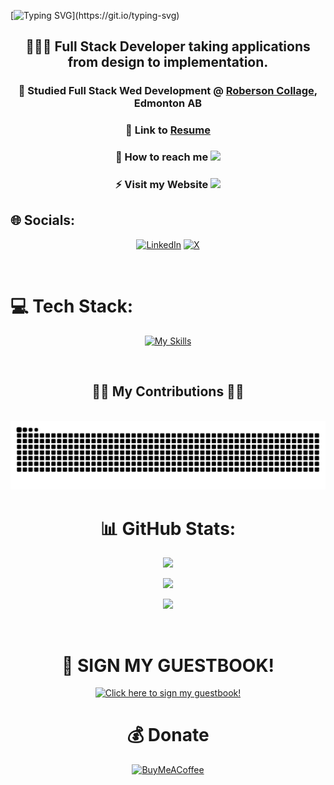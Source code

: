 <div aglin="center">
 
[![Typing SVG](https://readme-typing-svg.demolab.com?font=Fira+Code&size=50&duration=5500&pause=2500&color=FFF&background=000&center=true&vCenter=true&width=1000&height=400&lines=HELLO+WORLD+👋🏿;WELCOME+TO+MY+GITHUB+PAGE+.+.+.)](https://git.io/typing-svg)

</div>

<div align="center">

<h2> 🧑🏿‍💻 Full Stack Developer taking applications from design to implementation. </h2>

 <h3>
  
 📙 Studied Full Stack Wed Development @ [Roberson Collage](https://www.robertsoncollege.com/), Edmonton AB 

</h3>

<h3>
 
 📄 Link to [Resume](https://www.figma.com/proto/RMma2ZygnVmUxTmiGIHbKt/Resume?page-id=0%3A1&node-id=33-72&viewport=597%2C660%2C0.26&t=AwUUdRWmqOjAG9VE-1&scaling=min-zoom&content-scaling=fixed)

</h3>

 <h3>
 📩 How to reach me <a href="mailto:kedar.h.dev@gmail.com">
    <img src="https://img.shields.io/badge/Gmail-333333?style=for-the-badge&logo=gmail&logoColor=red" />
  </a>

</h3>



<h3>
 ⚡ Visit my Website <a href="http://www.kedarthedeveloper.com" target="_blank">
     <img src="https://img.shields.io/badge/KEDAR THE DEVELOPER-FF5722?style=for-the-badge&logo=todoist&logoColor=white" target="_blank" /> <!-- sqlite, safari, google-chrome are other good icon options -->
  </a>

 </h3>
 
</div>

## 🌐 Socials:
<div align="center">
 
 [![LinkedIn](https://img.shields.io/badge/LinkedIn-%230077B5.svg?logo=linkedin&logoColor=white)](https://www.linkedin.com/in/kedarh/) [![X](https://img.shields.io/badge/X-black.svg?logo=X&logoColor=white)](https://x.com/KHALLDEV) 

</div>

<br>
 
# 💻 Tech Stack:
<div align="center">
 
[![My Skills](https://skillicons.dev/icons?i=angular,aws,blender,bootstrap,css,cypress,debian,discord,eclipse,express,figma,firebase,git,github,heroku,hibernate,html,java,js,jenkins,jest,linux,maven,mongodb,mysql,netlify,nextjs,nginx,nodejs,npm,postgres,postman,powershell,py,react,spring,stackoverflow,tailwind,threejs,ubuntu,visualstudio,vite,vscode,windows,wordpress)](https://skillicons.dev)

</div>

<br>


<div align="center">
  <h2>✊🏿 My Contributions ✊🏿</h2>
  
 <br>

<!--   <img alt="snake eating my contributions" src="https://raw.githubusercontent.com/KedarDev/KedarDev/output/github-contribution-grid-snake.gif?color_snake=black&color_dots=#3b3b3b,#FF0000,#ff6600,#FFA500,#E5b8OB&color_background=transparen"/> -->

  
  
  
  <img alt="snake eating my contributions" src="https://raw.githubusercontent.com/KedarDev/KedarDev/output/github-contribution-grid-snake-dark.svg" >



# 📊 GitHub Stats:

<div align="center">

![](https://github-readme-stats.vercel.app/api/top-langs/?username=KedarDev&theme=dark&hide_border=false&include_all_commits=true&count_private=true&layout=compact)
 
![](https://github-readme-streak-stats.herokuapp.com/?user=KedarDev&theme=dark&hide_border=false)<br/>


[![](https://visitcount.itsvg.in/api?id=KedarDev&icon=0&color=2)](https://visitcount.itsvg.in)

</div>

<br>

# 📙 SIGN MY GUESTBOOK!
<div align="center> 


<p align="center">
  <a href="https://gist.github.com/KedarDev/a3c6f9781478d418760d2b65fe385190">
    <img src="https://i.imgur.com/sLga71E.gif" alt="Click here to sign my guestbook!">
  </a>
</p>

</div>


# 💰 Donate
  [![BuyMeACoffee](https://img.shields.io/badge/Buy%20Me%20a%20Coffee-ffdd00?style=for-the-badge&logo=buy-me-a-coffee&logoColor=black)](https://buymeacoffee.com/buymeacoffee.com/mrfullstack) 





  



